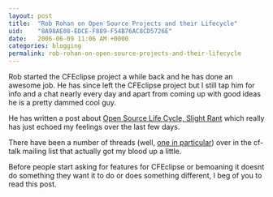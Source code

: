 ```yaml
---
layout: post
title:  "Rob Rohan on Open Source Projects and their Lifecycle"
uid:	"8A98AE08-EDCE-F889-F54B76AC8CD5726E"
date:   2006-06-09 11:06 AM +0000
categories: blogging
permalink: rob-rohan-on-open-source-projects-and-their-lifecycle
---
```

Rob started the CFEclipse project a while back and he has done  an awesome job. He has since left the CFEclipse project but I still tap him for info and a chat nearly every day and apart from coming up with good ideas he is a pretty dammed cool guy.

He has written a post about <a href="http://weblog.robrohan.com/5A-notes/703905/880156/">Open Source Life Cycle, Slight Rant</a> which really has just echoed my feelings over the last few days.

There have been a number of threads (well, <a href="http://www.houseoffusion.com/cf_lists/messages.cfm/forumid:4/threadid:46188">one in particular</a>) over in the cf-talk mailing list that actually got my blood up a little. 

Before people start asking for features for CFEclipse or bemoaning it doesnt do something they want it to do or does something different, I beg of you to read this post.